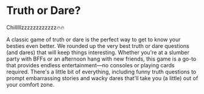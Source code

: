 # Truth or Dare?
Chilllllzzzzzzzzzzzz🔥🔥



A classic game of truth or dare is the perfect way to get to know your besties even better. We rounded up the very best truth or dare questions (and dares) that will keep things interesting. Whether you're at a slumber party with BFFs or an afternoon hang with new friends, this game is a go-to that provides endless entertainment—no consoles or playing cards required. There's a little bit of everything, including funny truth questions to prompt embarrassing stories and wacky dares that'll take you (a little) out of your comfort zone.
